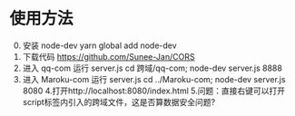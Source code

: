 # 使用方法
0. 安装 node-dev yarn global add node-dev
1. 下载代码 https://github.com/Sunee-Jan/CORS
2. 进入 qq-com 运行 server.js cd 跨域/qq-com; node-dev server.js 8888
3. 进入 Maroku-com 运行 server.js cd ../Maroku-com; node-dev server.js 8080
4.打开http://localhost:8080/index.html
5.问题：直接右键可以打开script标签内引入的跨域文件，这是否算数据安全问题?
